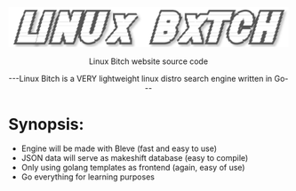 ![](https://github.com/nickmancari/linux_bxtch/blob/master/images/Logo2.png)


<p align='center'> Linux Bitch website source code </p>

<p align='center'> ---Linux Bitch is a VERY lightweight linux distro search engine written in Go--- </p>

<p></p>

# Synopsis:
* Engine will be made with Bleve (fast and easy to use)
* JSON data will serve as makeshift database (easy to compile)
* Only using golang templates as frontend (again, easy of use)
* Go everything for learning purposes
